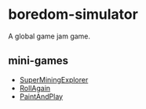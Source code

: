 # boredom-simulator
A global game jam game.

## mini-games
* [SuperMiningExplorer](http://myztiq.github.io/boredom-simulator/games/RollAgain/)
* [RollAgain](http://myztiq.github.io/boredom-simulator/games/RollAgain/)
* [PaintAndPlay](http://myztiq.github.io/boredom-simulator/games/RollAgain/)
